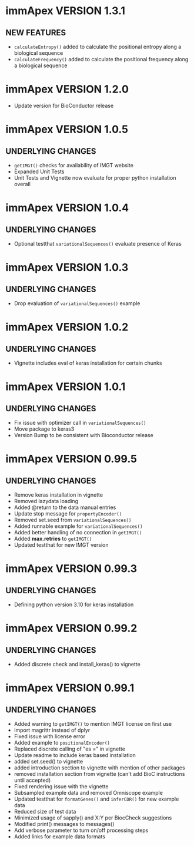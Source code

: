 # immApex VERSION 1.3.1

## NEW FEATURES
* ```calculateEntropy()``` added to calculate the positional entropy along a biological sequence
* ```calculateFrequency()``` added to calculate the positional frequency along a biological sequence

# immApex VERSION 1.2.0
* Update version for BioConductor release

# immApex VERSION 1.0.5

## UNDERLYING CHANGES
* ```getIMGT()``` checks for availability of IMGT website
* Expanded Unit Tests
* Unit Tests and Vignette now evaluate for proper python installation overall

# immApex VERSION 1.0.4

## UNDERLYING CHANGES
* Optional testthat ```variationalSequences()``` evaluate presence of Keras

# immApex VERSION 1.0.3

## UNDERLYING CHANGES
* Drop evaluation of ```variationalSequences()``` example

# immApex VERSION 1.0.2

## UNDERLYING CHANGES
* Vignette includes eval of keras installation for certain chunks

# immApex VERSION 1.0.1

## UNDERLYING CHANGES
* Fix issue with optimizer call in ```variationalSequences()```
* Move package to keras3
* Version Bump to be consistent with Bioconductor release

# immApex VERSION 0.99.5

## UNDERLYING CHANGES
* Remove keras installation in vignette
* Removed lazydata loading
* Added @return to the data manual entries
* Update stop message for ```propertyEncoder()```
* Removed set.seed from ```variationalSequences()```
* Added runnable example for ```variationalSequences()```
* Added better handling of no connection in ```getIMGT()```
* Added **max.retries** to ```getIMGT()```
* Updated testthat for new IMGT version

# immApex VERSION 0.99.3

## UNDERLYING CHANGES
* Defining python version 3.10 for keras installation

# immApex VERSION 0.99.2

## UNDERLYING CHANGES
* Added discrete check and install_keras() to vignette


# immApex VERSION 0.99.1

## UNDERLYING CHANGES
* Added warning to ```getIMGT()``` to mention IMGT license on first use
* import magrittr instead of dplyr
* Fixed issue with license error
* Added example to ```positionalEncoder()```
* Replaced discrete calling of "es =" in vignette
* Update readme to include keras based installation
* added set.seed() to vignette
* added introduction section to vignette with mention of other packages
* removed installation section from vignette (can't add BioC instructions until accepted)
* Fixed rendering issue with the vignette
* Subsampled example data and removed Omniscope example
* Updated testthat for ```formatGenes()``` and ```inferCDR()``` for new example data
* Reduced size of test data
* Minimized usage of sapply() and X:Y per BiocCheck suggestions
* Modified print() messages to messages()
* Add verbose parameter to turn on/off processing steps
* Added links for example data formats
